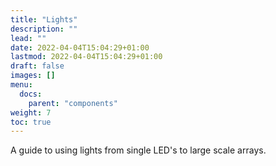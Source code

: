 ```yaml
---
title: "Lights"
description: ""
lead: ""
date: 2022-04-04T15:04:29+01:00
lastmod: 2022-04-04T15:04:29+01:00
draft: false
images: []
menu:
  docs:
    parent: "components"
weight: 7
toc: true
---
```


A guide to using lights from single LED's to large scale arrays.
<!--stackedit_data:
eyJoaXN0b3J5IjpbMjEyNzMxODEzNF19
-->